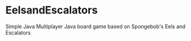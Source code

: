 # EelsandEscalators

Simple Java Multiplayer Java board game based on Spongebob's Eels and Escalators
